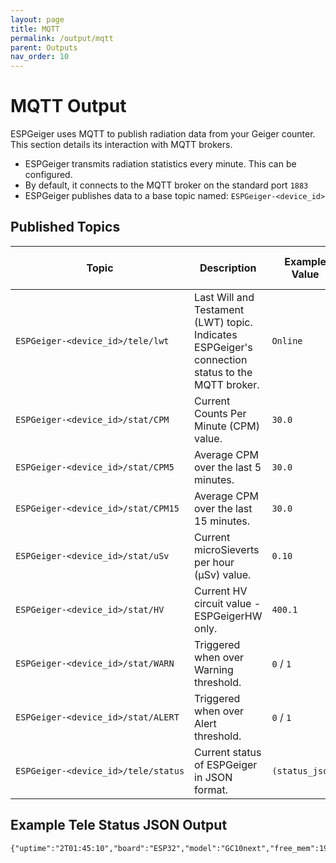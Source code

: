 ```yaml
---
layout: page
title: MQTT
permalink: /output/mqtt
parent: Outputs
nav_order: 10
---
```


# MQTT Output

ESPGeiger uses MQTT to publish radiation data from your Geiger counter. This section details its interaction with MQTT brokers.

- ESPGeiger transmits radiation statistics every minute. This can be configured.
- By default, it connects to the MQTT broker on the standard port `1883`
- ESPGeiger publishes data to a base topic named: `ESPGeiger‑<device_id>`

## Published Topics

| Topic | Description |  Example Value | Publish Interval Default |
|---|---|---|---|
`ESPGeiger⁠-⁠<device_id>⁠/⁠tele⁠/⁠lwt` | Last Will and Testament (LWT) topic. Indicates ESPGeiger's connection status to the MQTT broker. | `Online` | `Online` published when MQTT connection established. `Offline` set as LWT.
`ESPGeiger⁠-⁠<device_id>⁠/⁠stat⁠/⁠CPM` | Current Counts Per Minute (CPM) value. | `30.0` | 60
`ESPGeiger⁠-⁠<device_id>⁠/⁠stat⁠/⁠CPM5` | Average CPM over the last 5 minutes. | `30.0` | 60
`ESPGeiger⁠-⁠<device_id>⁠/⁠stat⁠/⁠CPM15` | Average CPM over the last 15 minutes. | `30.0` | 60
`ESPGeiger⁠-⁠<device_id>⁠/⁠stat⁠/⁠uSv` | Current microSieverts per hour (μSv) value. | `0.10` | 60
`ESPGeiger⁠-⁠<device_id>⁠/⁠stat⁠/HV` | Current HV circuit value - ESPGeigerHW only. | `400.1` | 60
`ESPGeiger⁠-⁠<device_id>⁠/⁠stat⁠/WARN` | Triggered when over Warning threshold. | `0` / `1` | -
`ESPGeiger⁠-⁠<device_id>⁠/⁠stat⁠/ALERT` | Triggered when over Alert threshold. | `0` / `1` | -
`ESPGeiger⁠-⁠<device_id>⁠/⁠tele⁠/⁠status` | Current status of ESPGeiger in JSON format. | `(status_json)` | 60

## Example Tele Status JSON Output

```
{"uptime":"2T01:45:10","board":"ESP32","model":"GC10next","free_mem":191552,"ssid":"Wifi","ip":"192.168.1.123","rssi":-24}
````